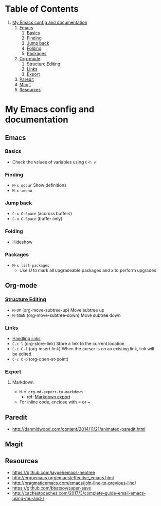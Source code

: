 
# Table of Contents

1.  [My Emacs config and documentation](#orge8668d4)
    1.  [Emacs](#orgf41c6fb)
        1.  [Basics](#org8c42ff9)
        2.  [Finding](#org4428d2b)
        3.  [Jump back](#org7259f44)
        4.  [Folding](#org388fb53)
        5.  [Packages](#org2f98a04)
    2.  [Org-mode](#orgbefebc3)
        1.  [Structure Editing](#org8b33741)
        2.  [Links](#org997b3a1)
        3.  [Export](#org3ca6e90)
    3.  [Paredit](#org17b9535)
    4.  [Magit](#org730abaa)
    5.  [Resources](#orgd5a7420)


<a id="orge8668d4"></a>

# My Emacs config and documentation


<a id="orgf41c6fb"></a>

## Emacs


<a id="org8c42ff9"></a>

### Basics

-   Check the values of variables using `C-h v`


<a id="org4428d2b"></a>

### Finding

-   `M-x occur` Show definitions
-   `M-x imenu`


<a id="org7259f44"></a>

### Jump back

-   `C-x C-Space` (accross buffers)
-   `C-u C-Space` (buffer only)


<a id="org388fb53"></a>

### Folding

-   Hideshow


<a id="org2f98a04"></a>

### Packages

-   `M-x list-packages`
    -   Use U to mark all upgradeable packages and x to perform upgrades


<a id="orgbefebc3"></a>

## Org-mode


<a id="org8b33741"></a>

### [Structure Editing](https://orgmode.org/org.html#Structure-Editing)

-   `M-UP` (org-move-subtree-up) Move subtree up
-   `M-DOWN` (org-move-subtree-down) Move subtree down


<a id="org997b3a1"></a>

### Links

-   [Handling links](https://orgmode.org/manual/Handling-links.html)
-   `C-c l` (org-store-link) Store a link to the current location.
-   `C-c C-l` (org-insert-link) When the cursor is on an existing link, link will be edited.
-   `C-c C-o` (org-open-at-point)


<a id="org3ca6e90"></a>

### Export

1.  Markdown

    -   `M-x org-md-export-to-markdown`
        -   ref: [Markdown export](https://orgmode.org/manual/Markdown-export.html)
    -   For inline code, enclose with = or ~


<a id="org17b9535"></a>

## Paredit

-   <http://danmidwood.com/content/2014/11/21/animated-paredit.html>


<a id="org730abaa"></a>

## Magit


<a id="orgd5a7420"></a>

## Resources

-   <https://github.com/jaypei/emacs-neotree>
-   <http://ergoemacs.org/emacs/effective_emacs.html>
-   <http://pragmaticemacs.com/emacs/join-line-to-previous-line/>
-   <https://github.com/bbatsov/super-save>
-   <http://cachestocaches.com/2017/3/complete-guide-email-emacs-using-mu-and-/>

